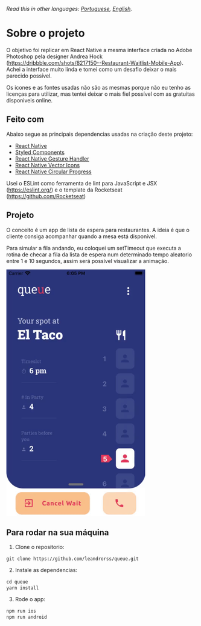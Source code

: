 *Read this in other languages: [Portuguese](README.md), [English](README.en.md).*

# Sobre o projeto

O objetivo foi replicar em React Native a mesma interface criada no Adobe Photoshop pela designer Andrea Hock (https://dribbble.com/shots/8217150--Restaurant-Waitlist-Mobile-App). Achei a interface muito linda e tomei como um desafio deixar o mais parecido possível.

Os icones e as fontes usadas não são as mesmas porque não eu tenho as licenças para utilizar, mas tentei deixar o mais fiel possível com as gratuitas disponiveis online.

## Feito com

Abaixo segue as principais dependencias usadas na criação deste projeto:

- [React Native](http://facebook.github.io/react-native/)
- [Styled Components](https://www.styled-components.com)
- [React Native Gesture Handler](https://github.com/software-mansion/react-native-gesture-handler)
- [React Native Vector Icons](https://github.com/oblador/react-native-vector-icons)
- [React Native Circular Progress](https://github.com/bartgryszko/react-native-circular-progress)

Usei o ESLint como ferramenta de lint para JavaScript e JSX (https://eslint.org/) e o template da Rocketseat (https://github.com/Rocketseat)

## Projeto

O conceito é um app de lista de espera para restaurantes. A ideia é que o cliente consiga acompanhar quando a mesa está disponível.

Para simular a fila andando, eu coloquei um setTimeout que executa a rotina de checar a fila da lista de espera num determinado tempo aleatorio entre 1 e 10 segundos, assim será possível visualizar a animação.

![](gif-example.gif)

## Para rodar na sua máquina

1.  Clone o repositorio:

```
git clone https://github.com/leandrorss/queue.git
```

2.  Instale as dependencias:

```
cd queue
yarn install
```

3.  Rode o app:

```
npm run ios
npm run android
```
